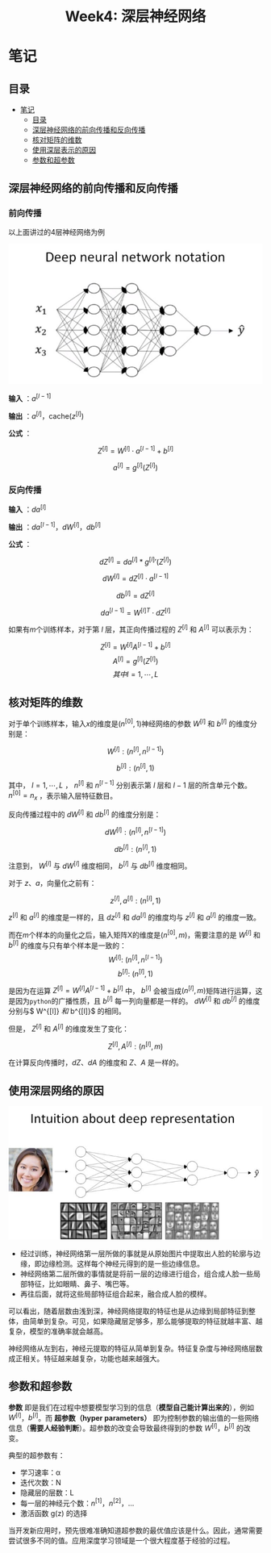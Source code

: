<h1 align="center">Week4: 深层神经网络</h1>

# 笔记

## 目录 

* [笔记](#笔记)
   * [目录](#目录)
   * [深层神经网络的前向传播和反向传播](#深层神经网络的前向传播和反向传播)
   * [核对矩阵的维数](#核对矩阵的维数)
   * [使用深层表示的原因](#使用深层表示的原因)
   * [参数和超参数](#参数和超参数)

## 深层神经网络的前向传播和反向传播

### 前向传播

以上面讲过的4层神经网络为例

![](https://raw.githubusercontent.com/catchy666/Coursera-Deep-Learning-Andrew-Ng/main/c1-Neural%20Networks%20and%20Deep%20Learning/week4/tmp_imgs/02.jpg)

**输入** ：$a^{[l-1]}$

**输出** ：$a^{[l]}$，cache($z^{[l]}$)

**公式** ：

$$
Z^{[l]}=W^{[l]}\cdot a^{[l-1]}+b^{[l]}
$$

$$
a^{[l]}=g^{[l]}(Z^{[l]})
$$

### 反向传播

**输入** ：$da^{[l]}$

**输出** ：$da^{[l-1]}$，$dW^{[l]}$，$db^{[l]}$

**公式** ：

$$
dZ^{[l]}=da^{[l]} * g^{[l]}{'}(Z^{[l]})
$$

$$
dW^{[l]}=dZ^{[l]}\cdot a^{[l-1]}
$$

$$
db^{[l]}=dZ^{[l]}
$$

$$
da^{[l-1]}=W^{[l]T}\cdot dZ^{[l]}
$$

如果有$m$个训练样本，对于第 $l$ 层，其正向传播过程的 $Z^{[l]}$ 和 $A^{[l]}$ 可以表示为：

$$
Z^{[l]}=W^{[l]}A^{[l-1]}+b^{[l]}
$$
$$
A^{[l]}=g^{[l]}(Z^{[l]})
$$
$$其中 l=1,\cdots,L $$

## 核对矩阵的维数
对于单个训练样本，输入$x$的维度是$(n^{[0]},1)$神经网络的参数 $W^{[l]}$ 和 $b^{[l]}$ 的维度分别是：

$$
W^{[l]}: (n^{[l]}, n^{[l-1]})
$$

$$
b^{[l]}: (n^{[l]}, 1)
$$

其中， $l=1,\cdots,L$ ， $n^{[l]}$ 和 $n^{[l-1]}$ 分别表示第 $l$ 层和 $l-1$ 层的所含单元个数。 $n^{[0]}=n_x$ ，表示输入层特征数目。

反向传播过程中的 $dW^{[l]}$ 和 $db^{[l]}$ 的维度分别是：

$$
dW^{[l]}: (n^{[l]}, n^{[l-1]})
$$

$$
db^{[l]}: (n^{[l]}, 1)
$$

注意到， $W^{[l]}$ 与 $dW^{[l]}$ 维度相同， $b^{[l]}$ 与 $db^{[l]}$ 维度相同。

对于 $z$、$a$，向量化之前有：

$$
z^{[l]}, a^{[l]}: (n^{[l]}, 1)
$$

$z^{[l]}$ 和 $a^{[l]}$ 的维度是一样的，且 $dz^{[l]}$ 和 $da^{[l]}$ 的维度均与 $z^{[l]}$ 和 $a^{[l]}$ 的维度一致。

而在$m$个样本的向量化之后，输入矩阵X的维度是$(n^{[0]},m)$，需要注意的是 $W^{[l]}$ 和 $b^{[l]}$ 的维度与只有单个样本是一致的：
$$
W^{[l]}:\ (n^{[l]},n^{[l-1]})
$$
$$
b^{[l]}:\ (n^{[l]},1)
$$

是因为在运算 $Z^{[l]}=W^{[l]}A^{[l-1]}+b^{[l]}$ 中， $b^{[l]}$ 会被当成$(n^{[l]},m)$矩阵进行运算，这是因为`python`的广播性质，且 $b^{[l]}$ 每一列向量都是一样的。 $dW^{[l]}$ 和 $db^{[l]}$ 的维度分别与$ W^{[l]} $和$ b^{[l]}$ 的相同。

但是， $Z^{[l]}$ 和 $A^{[l]}$ 的维度发生了变化：

$$
Z^{[l]}, A^{[l]}: (n^{[l]}, m)
$$

在计算反向传播时，$dZ$、$dA$ 的维度和 $Z$、$A$ 是一样的。

## 使用深层网络的原因

![](https://raw.githubusercontent.com/catchy666/Coursera-Deep-Learning-Andrew-Ng/main/c1-Neural%20Networks%20and%20Deep%20Learning/week4/tmp_imgs/03.jpg)

- 经过训练，神经网络第一层所做的事就是从原始图片中提取出人脸的轮廓与边缘，即边缘检测。这样每个神经元得到的是一些边缘信息。
- 神经网络第二层所做的事情就是将前一层的边缘进行组合，组合成人脸一些局部特征，比如眼睛、鼻子、嘴巴等。
- 再往后面，就将这些局部特征组合起来，融合成人脸的模样。

可以看出，随着层数由浅到深，神经网络提取的特征也是从边缘到局部特征到整体，由简单到复杂。可见，如果隐藏层足够多，那么能够提取的特征就越丰富、越复杂，模型的准确率就会越高。

神经网络从左到右，神经元提取的特征从简单到复杂。特征复杂度与神经网络层数成正相关。特征越来越复杂，功能也越来越强大。

## 参数和超参数

**参数** 即是我们在过程中想要模型学习到的信息（**模型自己能计算出来的**），例如 $W^{[l]}$，$b^{[l]}$。而 **超参数（hyper parameters）** 即为控制参数的输出值的一些网络信息（**需要人经验判断**）。超参数的改变会导致最终得到的参数 $W^{[l]}$，$b^{[l]}$ 的改变。

典型的超参数有：

* 学习速率：α
* 迭代次数：N
* 隐藏层的层数：L
* 每一层的神经元个数：$n^{[1]}$，$n^{[2]}$，...
* 激活函数 g(z) 的选择

当开发新应用时，预先很难准确知道超参数的最优值应该是什么。因此，通常需要尝试很多不同的值。应用深度学习领域是一个很大程度基于经验的过程。